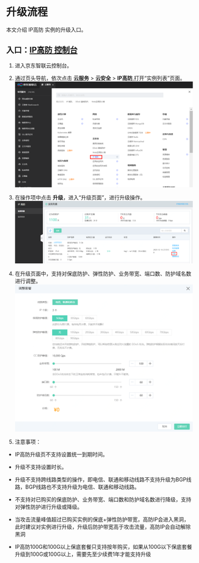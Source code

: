 # 升级流程

本文介绍 IP高防 实例的升级入口。


## 入口：[IP高防 控制台](https://ip-anti-console.jdcloud.com/instancelist)

1. 进入京东智联云控制台。

2. 通过页头导航，依次点击 **云服务** >  **云安全** >  **IP高防**,打开“实例列表”页面。
![](../../../../image/Advanced%20Anti-DDoS/price05.png)

3. 在操作项中点击 **升级**，进入“升级页面”，进行升级操作。
![](../../../../image/Advanced%20Anti-DDoS/Upgrade01.PNG)

4. 在升级页面中，支持对保底防护、弹性防护、业务带宽、端口数、防护域名数进行调整。
![](../../../../image/Advanced%20Anti-DDoS/Upgrade02.PNG)

5. 注意事项：

- IP高防升级页不支持设置统一到期时间。

- 升级不支持设置时长。

- 升级不支持跨线路类型的操作，即电信、联通和移动线路不支持升级为BGP线路，BGP线路也不支持升级为电信、联通和移动线路。

- 不支持对已购买的保底防护、业务带宽、端口数和防护域名数进行降级，支持对弹性防护进行升级或降级。

- 当攻击流量峰值超过已购买实例的保底+弹性防护带宽，高防IP会进入黑洞，此时建议对实例进行升级，升级后防护带宽高于攻击流量，高防IP会自动解除黑洞

- IP高防100G和100G以上保底套餐只支持按年购买，如果从100G以下保底套餐升级到100G或100G以上，需要先至少续费1年才能支持升级
